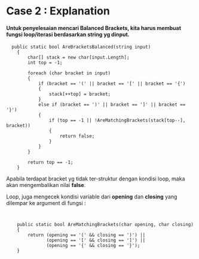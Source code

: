 # Case 2 : Explanation

#### Untuk penyelesaian mencari Balanced Brackets, kita harus membuat fungsi loop/iterasi berdasarkan string yg dinput.

```
  public static bool AreBracketsBalanced(string input)
    {
        char[] stack = new char[input.Length];
        int top = -1;
       
        foreach (char bracket in input)
        {
            if (bracket == '(' || bracket == '[' || bracket == '{')
            {
                stack[++top] = bracket;
            }
            else if (bracket == ')' || bracket == ']' || bracket == '}')
            {
                if (top == -1 || !AreMatchingBrackets(stack[top--], bracket))
                {
                    return false;
                }
            }
        }

        return top == -1;
    }
```

Apabila terdapat bracket yg tidak ter-struktur dengan kondisi loop, maka akan mengembalikan nilai **false**.

Loop, juga mengecek kondisi variable dari **opening** dan **closing** yang dilempar ke argument di fungsi :

```


    public static bool AreMatchingBrackets(char opening, char closing)
    {
        return (opening == '(' && closing == ')') ||
               (opening == '[' && closing == ']') ||
               (opening == '{' && closing == '}');
    }
```